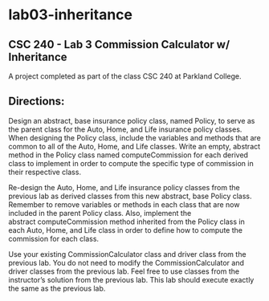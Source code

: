 # lab03-inheritance
## CSC 240 - Lab 3 Commission Calculator w/ Inheritance

A project completed as part of the class CSC 240 at Parkland College.

Directions: 
-
Design an abstract, base insurance policy class, named Policy, to serve as the parent class for the Auto, Home, and Life insurance policy classes. When designing the Policy class, include the variables and methods that are common to all of the Auto, Home, and Life classes. Write an empty, abstract method in the Policy class named computeCommission for each derived class to implement in order to compute the specific type of commission in their respective class.

Re-design the Auto, Home, and Life insurance policy classes from the previous lab as derived classes from this new abstract, base Policy class. Remember to remove variables or methods in each class that are now included in the parent Policy class. Also, implement the abstract computeCommission method inherited from the Policy class in each Auto, Home, and Life class in order to define how to compute the commission for each class.

Use your existing CommissionCalculator class and driver class from the previous lab. You do not need to modify the CommissionCalculator and driver classes from the previous lab. Feel free to use classes from the instructor’s solution from the previous lab. This lab should execute exactly the same as the previous lab.
